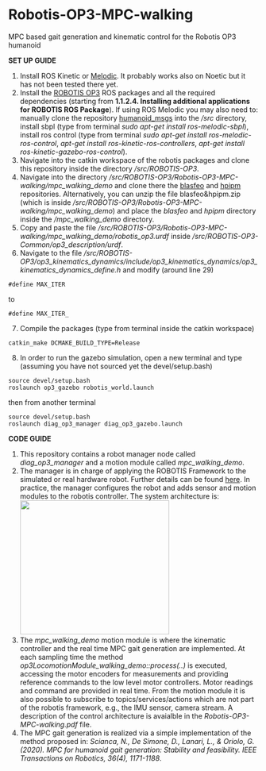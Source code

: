 # Robotis-OP3-MPC-walking
MPC based gait generation and kinematic control for the Robotis OP3 humanoid

**SET UP GUIDE**

1) Install ROS Kinetic or [Melodic](http://wiki.ros.org/melodic/Installation/Ubuntu). It probably works also on Noetic but it has not been tested there yet.
2) Install the [ROBOTIS OP3](https://emanual.robotis.com/docs/en/platform/op3/recovery/#installing-robotis-ros-packages) ROS packages and all the required dependencies (starting from **1.1.2.4. Installing additional applications for ROBOTIS ROS Package**). If using ROS Melodic you may also need to: manually clone the repository [humanoid_msgs](https://github.com/ahornung/humanoid_msgs) into the */src* directory, install sbpl (type from terminal *sudo apt-get install ros-melodic-sbpl*), install ros control (type from terminal *sudo apt-get install ros-melodic-ros-control*, *apt-get install ros-kinetic-ros-controllers*, *apt-get install ros-kinetic-gazebo-ros-control*).
3) Navigate into the catkin workspace of the robotis packages and clone this repository inside the directory */src/ROBOTIS-OP3*.
4) Navigate into the directory */src/ROBOTIS-OP3/Robotis-OP3-MPC-walking/mpc_walking_demo* and clone there the [blasfeo](https://github.com/giaf/blasfeo) and [hpipm](https://github.com/giaf/hpipm) repositories. Alternatively, you can unzip the file blasfeo&hpipm.zip (which is inside */src/ROBOTIS-OP3/Robotis-OP3-MPC-walking/mpc_walking_demo*) and place the *blasfeo* and *hpipm* directory inside the */mpc_walking_demo* directory.
5) Copy and paste the file */src/ROBOTIS-OP3/Robotis-OP3-MPC-walking/mpc_walking_demo/robotis_op3.urdf* inside */src/ROBOTIS-OP3-Common/op3_description/urdf*.
6) Navigate to the file */src/ROBOTIS-OP3/op3_kinematics_dynamics/include/op3_kinematics_dynamics/op3_kinematics_dynamics_define.h* and modify (around line 29)
```
#define MAX_ITER
```
to
```
#define MAX_ITER_
```
7) Compile the packages (type from terminal inside the catkin workspace)
```
catkin_make DCMAKE_BUILD_TYPE=Release
```
8) In order to run the gazebo simulation, open a new terminal and type (assuming you have not sourced yet the devel/setup.bash)
```
source devel/setup.bash
roslaunch op3_gazebo robotis_world.launch
```
then from another terminal 
```
source devel/setup.bash
roslaunch diag_op3_manager diag_op3_gazebo.launch
```
**CODE GUIDE**

1) This repository contains a robot manager node called *diag_op3_manager* and a motion module called *mpc_walking_demo*. 
2) The manager is in charge of applying the ROBOTIS Framework to the simulated or real hardware robot. Further details can be found [here](https://emanual.robotis.com/docs/en/software/robotis_framework_packages/tutorials/#creating-new-motion-module). In practice, the manager configures the robot and adds sensor and motion modules to the robotis controller. The system architecture is: <img src="https://emanual.robotis.com/assets/images/platform/op3/op3_027.png" width="300" height="270">
3) The *mpc_walking_demo* motion module is where the kinematic controller and the real time MPC gait generation are implemented. At each sampling time the method *op3LocomotionModule_walking_demo::process(..)* is executed, accessing the motor encoders for measurements and providing reference commands to the low level motor controllers. Motor readings and command are provided in real time. From the motion module it is also possible to subscribe to topics/services/actions which are not part of the robotis framework, e.g., the IMU sensor, camera stream. A description of the control architecture is avaialble in the *Robotis-OP3-MPC-walking.pdf* file. 
4) The MPC gait generation is realized via a simple implementation of the method proposed in:
*Scianca, N., De Simone, D., Lanari, L., & Oriolo, G. (2020). MPC for humanoid gait generation: Stability and feasibility. IEEE Transactions on Robotics, 36(4), 1171-1188*. 
